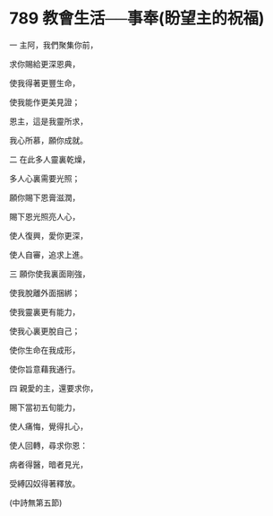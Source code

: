 # 789 教會生活──事奉(盼望主的祝福)

一 主阿，我們聚集你前，

求你賜給更深恩典，

使我得著更豐生命，

使我能作更美見證；

恩主，這是我靈所求，

我心所慕，願你成就。

二 在此多人靈裏乾燥，

多人心裏需要光照；

願你賜下恩膏滋潤，

賜下恩光照亮人心，

使人復興，愛你更深，

使人自審，追求上進。

三 願你使我裏面剛強，

使我脫離外面捆綁；

使我靈裏更有能力，

使我心裏更脫自己；

使你生命在我成形，

使你旨意藉我通行。

四 親愛的主，還要求你，

賜下當初五旬能力，

使人痛悔，覺得扎心，

使人回轉，尋求你恩：

病者得醫，暗者見光，

受縛囚奴得著釋放。

(中詩無第五節)

